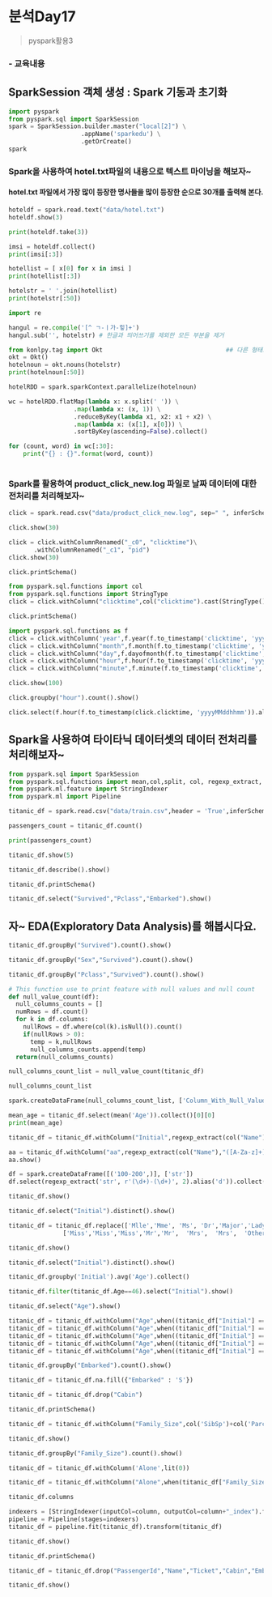 

# 분석Day17

>  pyspark활용3

### - 교육내용

## SparkSession 객체 생성 : Spark 기동과 초기화


```python
import pyspark
from pyspark.sql import SparkSession
spark = SparkSession.builder.master("local[2]") \
                    .appName('sparkedu') \
                    .getOrCreate()
spark
```

### Spark을 사용하여 hotel.txt파일의 내용으로 텍스트 마이닝을 해보자~

#### hotel.txt 파일에서 가장 많이 등장한 명사들을 많이 등장한 순으로 30개를 출력해 본다. 


```python
hoteldf = spark.read.text("data/hotel.txt") 
hoteldf.show(3)
```


```python
print(hoteldf.take(3))
```


```python
imsi = hoteldf.collect()
print(imsi[:3])
```


```python
hotellist = [ x[0] for x in imsi ]
print(hotellist[:3])
```


```python
hotelstr = ' '.join(hotellist)
print(hotelstr[:50])
```


```python
import re

hangul = re.compile('[^ ㄱ-ㅣ가-힣]+') 
hangul.sub('', hotelstr) # 한글과 띄어쓰기를 제외한 모든 부분을 제거
```


```python
from konlpy.tag import Okt                                  ## 다른 형태소를 클래스를 가져온다. 
okt = Okt()
hotelnoun = okt.nouns(hotelstr)
print(hotelnoun[:50])
```


```python
hotelRDD = spark.sparkContext.parallelize(hotelnoun)
```


```python
wc = hotelRDD.flatMap(lambda x: x.split(' ')) \
                  .map(lambda x: (x, 1)) \
                  .reduceByKey(lambda x1, x2: x1 + x2) \
                  .map(lambda x: (x[1], x[0])) \
                  .sortByKey(ascending=False).collect()

for (count, word) in wc[:30]:
    print("{} : {}".format(word, count))
    
```

### Spark를 활용하여 product_click_new.log 파일로 날짜 데이터에 대한 전처리를 처리해보자~


```python
click = spark.read.csv("data/product_click_new.log", sep=" ", inferSchema=True)
```


```python
click.show(30)
```


```python
click = click.withColumnRenamed("_c0", "clicktime")\
       .withColumnRenamed("_c1", "pid")
click.show(30)
```


```python
click.printSchema()
```


```python
from pyspark.sql.functions import col
from pyspark.sql.functions import StringType
click = click.withColumn("clicktime",col("clicktime").cast(StringType()))
```


```python
click.printSchema()
```


```python
import pyspark.sql.functions as f
click = click.withColumn('year',f.year(f.to_timestamp('clicktime', 'yyyyMMddhhmm')))
click = click.withColumn("month",f.month(f.to_timestamp('clicktime', 'yyyyMMddhhmm')))
click = click.withColumn("day",f.dayofmonth(f.to_timestamp('clicktime', 'yyyyMMddhhmm')))
click = click.withColumn("hour",f.hour(f.to_timestamp('clicktime', 'yyyyMMddhhmm')))
click = click.withColumn("minute",f.minute(f.to_timestamp('clicktime', 'yyyyMMddhhmm')))
```


```python
click.show(100)
```


```python
click.groupby("hour").count().show()
```


```python
click.select(f.hour(f.to_timestamp(click.clicktime, 'yyyyMMddhhmm')).alias('dt')).groupby('dt').count().show()
```

## Spark을 사용하여 타이타닉 데이터셋의 데이터 전처리를 처리해보자~


```python
from pyspark.sql import SparkSession
from pyspark.sql.functions import mean,col,split, col, regexp_extract, when, lit
from pyspark.ml.feature import StringIndexer
from pyspark.ml import Pipeline
```


```python
titanic_df = spark.read.csv("data/train.csv",header = 'True',inferSchema='True')
```


```python
passengers_count = titanic_df.count()
```


```python
print(passengers_count)
```


```python
titanic_df.show(5)
```


```python
titanic_df.describe().show()
```


```python
titanic_df.printSchema()
```


```python
titanic_df.select("Survived","Pclass","Embarked").show()
```

## 자~ EDA(Exploratory Data Analysis)를 해봅시다요.


```python
titanic_df.groupBy("Survived").count().show()
```


```python
titanic_df.groupBy("Sex","Survived").count().show()
```


```python
titanic_df.groupBy("Pclass","Survived").count().show()
```


```python
# This function use to print feature with null values and null count 
def null_value_count(df):
  null_columns_counts = []
  numRows = df.count()
  for k in df.columns:
    nullRows = df.where(col(k).isNull()).count()
    if(nullRows > 0):
      temp = k,nullRows
      null_columns_counts.append(temp)
  return(null_columns_counts)
```


```python
null_columns_count_list = null_value_count(titanic_df)
```


```python
null_columns_count_list
```


```python
spark.createDataFrame(null_columns_count_list, ['Column_With_Null_Value', 'Null_Values_Count']).show()
```


```python
mean_age = titanic_df.select(mean('Age')).collect()[0][0]
print(mean_age)
```


```python
titanic_df = titanic_df.withColumn("Initial",regexp_extract(col("Name"),"([A-Za-z]+)\.",1))
```


```python
aa = titanic_df.withColumn("aa",regexp_extract(col("Name"),"([A-Za-z]+)\.",0))
aa.show()
```


```python
df = spark.createDataFrame([('100-200',)], ['str'])
df.select(regexp_extract('str', r'(\d+)-(\d+)', 2).alias('d')).collect()
```


```python
titanic_df.show()
```


```python
titanic_df.select("Initial").distinct().show()
```


```python
titanic_df = titanic_df.replace(['Mlle','Mme', 'Ms', 'Dr','Major','Lady','Countess','Jonkheer','Col','Rev','Capt','Sir','Don'],
               ['Miss','Miss','Miss','Mr','Mr',  'Mrs',  'Mrs',  'Other',  'Other','Other','Mr','Mr','Mr'])
```


```python
titanic_df.show()
```


```python
titanic_df.select("Initial").distinct().show()
```


```python
titanic_df.groupby('Initial').avg('Age').collect()
```


```python
titanic_df.filter(titanic_df.Age==46).select("Initial").show()
```


```python
titanic_df.select("Age").show()
```


```python
titanic_df = titanic_df.withColumn("Age",when((titanic_df["Initial"] == "Miss") & (titanic_df["Age"].isNull()), 22).otherwise(titanic_df["Age"]))
titanic_df = titanic_df.withColumn("Age",when((titanic_df["Initial"] == "Other") & (titanic_df["Age"].isNull()), 46).otherwise(titanic_df["Age"]))
titanic_df = titanic_df.withColumn("Age",when((titanic_df["Initial"] == "Master") & (titanic_df["Age"].isNull()), 5).otherwise(titanic_df["Age"]))
titanic_df = titanic_df.withColumn("Age",when((titanic_df["Initial"] == "Mr") & (titanic_df["Age"].isNull()), 33).otherwise(titanic_df["Age"]))
titanic_df = titanic_df.withColumn("Age",when((titanic_df["Initial"] == "Mrs") & (titanic_df["Age"].isNull()), 36).otherwise(titanic_df["Age"]))
```


```python
titanic_df.groupBy("Embarked").count().show()
```


```python
titanic_df = titanic_df.na.fill({"Embarked" : 'S'})
```


```python
titanic_df = titanic_df.drop("Cabin")
```


```python
titanic_df.printSchema()
```


```python
titanic_df = titanic_df.withColumn("Family_Size",col('SibSp')+col('Parch'))
```


```python
titanic_df.show()
```


```python
titanic_df.groupBy("Family_Size").count().show()
```


```python
titanic_df = titanic_df.withColumn('Alone',lit(0))
```


```python
titanic_df = titanic_df.withColumn("Alone",when(titanic_df["Family_Size"] == 0, 1).otherwise(titanic_df["Alone"]))
```


```python
titanic_df.columns
```


```python
indexers = [StringIndexer(inputCol=column, outputCol=column+"_index").fit(titanic_df) for column in ["Sex","Embarked","Initial"]]
pipeline = Pipeline(stages=indexers)
titanic_df = pipeline.fit(titanic_df).transform(titanic_df)
```


```python
titanic_df.show()
```


```python
titanic_df.printSchema()
```


```python
titanic_df = titanic_df.drop("PassengerId","Name","Ticket","Cabin","Embarked","Sex","Initial")
```


```python
titanic_df.show()
```


```python

```